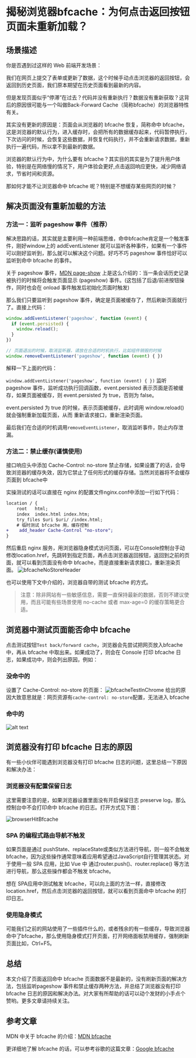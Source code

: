 # 揭秘浏览器bfcache：为何点击返回按钮页面未重新加载？

## 场景描述

你是否遇到过这样的 Web 前端开发场景：

我们在网页上提交了表单或更新了数据，这个时候手动点击浏览器的返回按钮，会返回到历史页面，我们原本期望在历史页面看到最新的内容。

但是发现页面似乎“停滞”在过去？代码并没有重新执行？数据没有重新获取？这背后的原因很可能与一个叫做Back-Forward Cache（简称bfcache）的浏览器特性有关。

其实没有更新的原因是：页面会从浏览器的 bfcache 恢复，简称命中 bfcache，这是浏览器的默认行为，进入缓存时，会把所有的数据缓存起来，代码暂停执行，下次访问的时候，会恢复这些数据，并恢复代码执行，并不会重新请求数据，重新执行一遍代码，所以拿不到最新的数据。

浏览器的默认行为中，为什么要有 bfcache？其实目的其实是为了提升用户体验，特别是在网络慢的情况下，用户体验会更好,点击返回响应更快，减少网络请求，节省时间和资源。

那如何才能不让浏览器命中 bfcache 呢？特别是不想缓存某些网页的时候？

## 解决页面没有重新加载的方法

### 方法一：监听 pageshow 事件（推荐）

解决思路的话，其实就是主要利用一种前端思维，命中bfcache肯定是一个触发事件，刚好window上的 addEventListener 就可以监听各种事件，如果有一个事件可以刚好监听到，那么就可以解决这个问题。好巧不巧 pageshow 事件恰好可以监听到命中 bfcache 的事件。

关于 pageshow 事件，[MDN page-show](https://developer.mozilla.org/zh-CN/docs/Web/API/Window/pageshow_event) 上是这么介绍的：当一条会话历史记录被执行的时候将会触发页面显示 (pageshow) 事件。(这包括了后退/前进按钮操作，同时也会在 onload 事件触发后初始化页面时触发)

那么我们只要监听到 pageshow 事件，确定是页面被缓存了，然后刷新页面就行了。直接上代码：

```javascript
window.addEventListener('pageshow', function (event) { 
  if (event.persisted) {
    window.reload();
  }
})

// 页面退出的时候，取消监听器，请放在合适的时机执行，比如组件销毁的时候
window.removeEventListener('pageshow', function (event) { })
```

解释一下上面的代码：

`window.addEventListener('pageshow', function (event) { })` 监听 pageshow 事件，监听成功执行回调函数，event.persisted 表示页面是否被缓存，如果页面被缓存，则 event.persisted 为 true，否则为 false。

event.persisted 为 true 的时候，表示页面被缓存，此时调用 window\.reload() 就会强制重新加载页面，从而 重新请求接口，重新渲染页面。

最后我们在合适的时机调用`removeEventListener`，取消监听事件，防止内存泄漏。

### 方法二：禁止缓存(谨慎使用)

接口响应头中添加 Cache-Control: no-store 禁止存储，如果设置了的话，会导致浏览器的缓存失效，因为它禁止了任何形式的缓存存储。当然浏览器将不会缓存页面到 bfcache中

实操测试的话可以直接在 nginx 的配置文件nginx.conf中添加一行如下代码：

```patch
location / {
    root   html;
    index  index.html index.htm;
    try_files $uri $uri/ /index.html;
    # 临时测试 bfcache 用，缓存控制
+    add_header Cache-Control "no-store";
}
```

然后重启 nginx 服务，用浏览器隐身模式访问页面，可以在Console控制台手动修改location.href，先跳转到指定页面，再点击浏览器返回按钮，返回到之前的页面，就可以看到页面没有命中 bfcache，而是直接重新请求接口，重新渲染页面。
![bfcacheNoStoreHeader](images/bfcacheNoStoreHeader.png)

也可以使用下文中介绍的，浏览器自带的测试 bfcache 的方式。

> 注意：除非网站有一些敏感信息，需要一直保持最新的数据，否则不建议使用，而且可能有些场景使用 no-cache 或者 max-age=0 的缓存策略更合适。

## 浏览器中测试页面能否命中 bfcache

点击测试按钮`Test back/forward cache`，浏览器会先尝试把网页放入bfcache中，再从 bfcache 中取出来。如果成功了，则会在 Console 打印 bfcache 日志，如果成功中，则会列出原因，例如：

### 没命中的

设置了  Cache-Control: no-store 的页面：
![bfcacheTestInChrome](images/bfcacheTestInChrome.png)
给出的原因大致意思就是：网页资源有`cache-control: no-store`配置，无法进入 bfcache

### 命中的

![alt text](images/bfcacheTestInChromeSuccess.png)

## 浏览器没有打印 bfcache 日志的原因

有一些小伙伴可能遇到浏览器没有打印 bfcache 日志的问题，这里总结一下原因和解决办法：

### 浏览器没有配置保留日志

这里需要注意的是，如果浏览器设置里面没有开启保留日志 preserve log，那么控制台中不会打印命中 bfcache 的日志。打开方式见下图：

![browserHitBfcache](images/browserHitBfcache.png)

### SPA 的编程式路由导航不触发

如果页面是通过 pushState、replaceState或类似方法进行导航，则一般不会触发bfcache，因为这些操作通常意味着应用希望通过JavaScript自行管理其状态。对于使用一般 SPA 应用，比如 Vue 中 通过router.push()、router.replace() 等方法进行导航，那么这些操作都会不触发 bfcache。

想在 SPA应用中测试触发 bfcache，可以向上面的方法一样，直接修改  location.href，然后点击浏览器的返回按钮，就可以看到页面命中 bfcache 的打印日志。

### 使用隐身模式

可能我们之前的网站使用了一些插件什么的，或者残余的有一些缓存，导致浏览器命中了bfcache，那么使用隐身模式打开页面，打开网络面板禁用缓存，强制刷新页面比如，Ctrl+F5。

## 总结

本文介绍了页面返回命中 bfcache 页面数据不是最新的，没有刷新页面的解决方法，包括监听pageshow 事件和禁止缓存两种方法，并总结了浏览器没有打印 bfcache 日志的原因和解决办法。对大家有所帮助的话可以动个发财的小手点个赞哟。更多文章请持续关注。

## 参考文章

MDN 中关于 bfcache 的介绍：[MDN bfcache](https://developer.mozilla.org/zh-CN/docs/Glossary/bfcache)

更详细地了解 bfcache 的话，可以参考谷歌的这篇文章：[Google bfcache](https://web.developers.google.cn/articles/bfcache?hl=zh-cn)
